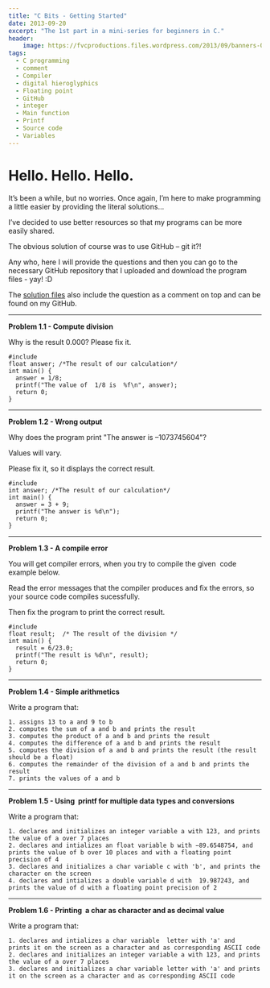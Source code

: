 ```yaml
---
title: "C Bits - Getting Started"
date: 2013-09-20
excerpt: "The 1st part in a mini-series for beginners in C."
header:
    image: https://fvcproductions.files.wordpress.com/2013/09/banners-001.jpg?w=1024&h=436&crop=1
tags:
  - C programming
  - comment
  - Compiler
  - digital hieroglyphics
  - Floating point
  - GitHub
  - integer
  - Main function
  - Printf
  - Source code
  - Variables
---
```


Hello. Hello. Hello.
====================

It’s been a while, but no worries. Once again, I’m here to make
programming a little easier by providing the literal solutions…

I’ve decided to use better resources so that my programs can be more
easily shared.

The obvious solution of course was to use GitHub – git it?!

Any who, here I will provide the questions and then you can go to the
necessary GitHub repository that I uploaded and download the program
files - yay! :D

The [solution
files](https://github.com/fvcproductions/BITS/tree/master/C-Bits/Part-I "Solution Files | C Bits Part 1")
also include the question as a comment on top and can be found on my
GitHub.

------------------------------------------------------------------------

**Problem 1.1 - Compute division**

Why is the result 0.000? Please fix it.

    #include
    float answer; /*The result of our calculation*/
    int main() {
      answer = 1/8;
      printf("The value of  1/8 is  %f\n", answer);
      return 0;
    }

------------------------------------------------------------------------

**Problem 1.2 - Wrong output**

Why does the program print "The answer is –1073745604"?

Values will vary.

Please fix it, so it displays the correct result.

    #include
    int answer; /*The result of our calculation*/
    int main() {
      answer = 3 + 9;
      printf("The answer is %d\n");
      return 0;
    }

------------------------------------------------------------------------

**Problem 1.3 - A compile error**

You will get compiler errors, when you try to compile the given  code
example below.

Read the error messages that the compiler produces and fix the errors,
so your source code compiles sucessfully.

Then fix the program to print the correct result.

    #include
    float result;  /* The result of the division */
    int main() {
      result = 6/23.0;
      printf("The result is %d\n", result);
      return 0;
    }

------------------------------------------------------------------------

**Problem 1.4 - Simple arithmetics**

Write a program that:

    1. assigns 13 to a and 9 to b
    2. computes the sum of a and b and prints the result
    3. computes the product of a and b and prints the result
    4. computes the difference of a and b and prints the result
    5. computes the division of a and b and prints the result (the result should be a float)
    6. computes the remainder of the division of a and b and prints the result
    7. prints the values of a and b

------------------------------------------------------------------------

**Problem 1.5 - Using  printf for multiple data types and conversions**

Write a program that:

    1. declares and initializes an integer variable a with 123, and prints the value of a over 7 places
    2. declares and intializes an float variable b with −89.6548754, and prints the value of b over 10 places and with a floating point precision of 4
    3. declares and initializes a char variable c with 'b', and prints the character on the screen
    4. declares and intializes a double variable d with  19.987243, and prints the value of d with a floating point precision of 2

------------------------------------------------------------------------

**Problem 1.6 - Printing  a char as character and as decimal value**

Write a program that:

    1. declares and intializes a char variable  letter with 'a' and prints it on the screen as a character and as corresponding ASCII code
    2. declares and initializes an integer variable a with 123, and prints the value of a over 7 places
    3. declares and initializes a char variable letter with 'a' and prints it on the screen as a character and as corresponding ASCII code
